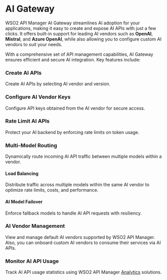 # AI Gateway

WSO2 API Manager AI Gateway streamlines AI adoption for your applications, making it easy to create and expose AI APIs with just a few clicks. It offers built-in support for leading AI vendors such as **OpenAI**, **Mistral**, and **Azure OpenAI**, while also allowing you to configure custom AI vendors to suit your needs.

With a comprehensive set of API management capabilities, AI Gateway ensures efficient and secure AI integration. Key features include:

### Create AI APIs

Create AI APIs by selecting AI vendor and version.

### Configure AI Vendor Keys

Configure API keys obtained from the AI vendor for secure access.

### Rate Limit AI APIs

Protect your AI backend by enforcing rate limits on token usage.

### Multi-Model Routing

Dynamically route incoming AI API traffic between multiple models within a vendor.

#### Load Balancing

Distribute traffic across multiple models within the same AI vendor to optimize rate limits, costs, and performance.

#### AI Model Failover

Enforce fallback models to handle AI API requests with resiliency.

### AI Vendor Management

View and manage default AI vendors supported by WSO2 API Manager. Also, you can onboard custom AI vendors to consume their services via AI APIs.

### Monitor AI API Usage

Track AI API usage statistics using WSO2 API Manager [Analytics]({{base_path}}/api-analytics/choreo-analytics/api-analytics-architecture/) solutions.
